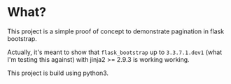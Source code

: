 # What?
This project is a simple proof of concept to demonstrate pagination in flask
bootstrap.

Actually, it's meant to show that `flask_bootstrap` up to `3.3.7.1.dev1` (what
I'm testing this against) with jinja2 >= 2.9.3 is working working.

This project is build using python3.
